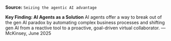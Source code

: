 **Source:** `Seizing the agentic AI advantage`

**Key Finding: AI Agents as a Solution**
AI agents offer a way to break out of the gen AI paradox by automating complex business processes and shifting gen AI from a reactive tool to a proactive, goal-driven virtual collaborator. — McKinsey, June 2025
